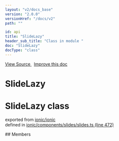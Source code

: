 ```yaml
---
layout: "v2/docs_base"
version: "2.0.0"
versionHref: "/docs/v2"
path: ""

id: api
title: "SlideLazy"
header_sub_title: "Class in module "
doc: "SlideLazy"
docType: "class"
---
```



<div class="improve-docs">
  <a href='http://github.com/driftyco/ionic2/tree/master/ionic/components/slides/slides.ts#L471'>
    View Source
  </a>
  &nbsp;
  <a href='http://github.com/driftyco/ionic2/edit/master/ionic/components/slides/slides.ts#L471'>
    Improve this doc
  </a>
</div>




<h1 class="api-title">

  SlideLazy



</h1>








<h1 class="class export">SlideLazy <span class="type">class</span></h1>
<p class="module">exported from <a href='undefined'>ionic/ionic</a><br/>
defined in <a href="https://github.com/driftyco/ionic2/tree/master/ionic/components/slides/slides.ts#L472-L481">ionic/components/slides/slides.ts (line 472)</a>
</p>
<p></p>
## Members

